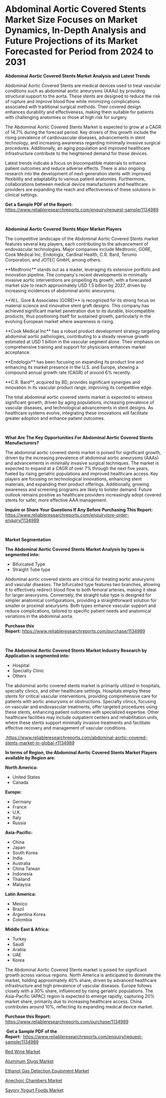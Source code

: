<p><h1>Abdominal Aortic Covered Stents Market Size Focuses on Market Dynamics, In-Depth Analysis and Future Projections of its Market Forecasted for Period from 2024 to 2031</h1></p><p><strong>Abdominal Aortic Covered Stents Market Analysis and Latest Trends</strong></p>
<p><p>Abdominal Aortic Covered Stents are medical devices used to treat vascular conditions such as abdominal aortic aneurysms (AAAs) by providing structural support to the aorta. These stents are designed to reduce the risk of rupture and improve blood flow while minimizing complications associated with traditional surgical methods. Their covered design enhances durability and effectiveness, making them suitable for patients with challenging anatomies or those at high risk for surgery.</p><p>The Abdominal Aortic Covered Stents Market is expected to grow at a CAGR of 14.7% during the forecast period. Key drivers of this growth include the rising prevalence of cardiovascular diseases, advancements in stent technology, and increasing awareness regarding minimally invasive surgical procedures. Additionally, an aging population and improved healthcare infrastructure contribute to the heightened demand for these devices.</p><p>Latest trends indicate a focus on biocompatible materials to enhance patient outcomes and reduce adverse effects. There is also ongoing research into the development of next-generation stents with improved flexibility and adaptability to various patient anatomies. Furthermore, collaborations between medical device manufacturers and healthcare providers are expanding the reach and effectiveness of these solutions in clinical settings.</p></p>
<p><strong>Get a Sample PDF of the Report:&nbsp;</strong> <a href="https://www.reliableresearchreports.com/enquiry/request-sample/1134989?utm_campaign=28&utm_medium=2&utm_source=Github&utm_content=ia&utm_term=09102024&utm_id=abdominal-aortic-covered-stents">https://www.reliableresearchreports.com/enquiry/request-sample/1134989</a></p>
<p>&nbsp;</p>
<p><strong>Abdominal Aortic Covered Stents Major Market Players</strong></p>
<p><p>The competitive landscape of the Abdominal Aortic Covered Stents market features several key players, each contributing to the advancement of endovascular technologies. Major companies include Medtronic, GORE, Cook Medical Inc, Endologix, Cardinal Health, C.R. Bard, Terumo Corporation, and JOTEC GmbH, among others.</p><p>**Medtronic** stands out as a leader, leveraging its extensive portfolio and innovation pipeline. The company's recent developments in minimally invasive aortic interventions are propelling its growth, with a forecasted market size to reach approximately USD 1.5 billion by 2027, driven by increasing incidences of abdominal aortic aneurysms.</p><p>**W.L. Gore & Associates (GORE)** is recognized for its strong focus on material science and innovative stent graft designs. This company has achieved significant market penetration due to its durable, biocompatible products, thus positioning itself for sustained growth, particularly in the evolving European market where awareness is rising.</p><p>**Cook Medical Inc** has a robust product development strategy targeting abdominal aortic pathologies, contributing to a steady revenue growth estimated at USD 1 billion in the vascular segment alone. Their emphasis on comprehensive training and support for physicians enhances market acceptance.</p><p>**Endologix** has been focusing on expanding its product line and enhancing its market presence in the U.S. and Europe, showing a compound annual growth rate (CAGR) of around 6% recently.</p><p>**C.R. Bard**, acquired by BD, provides significant synergies and innovation in its vascular product range, improving its competitive edge.</p><p>The total abdominal aortic covered stents market is expected to witness significant growth, driven by aging populations, increasing prevalence of vascular diseases, and technological advancements in stent designs. As healthcare systems evolve, integrating these innovations will facilitate greater adoption and enhance patient outcomes.</p></p>
<p>&nbsp;</p>
<p><strong>What Are The Key Opportunities For Abdominal Aortic Covered Stents Manufacturers?</strong></p>
<p><p>The abdominal aortic covered stents market is poised for significant growth, driven by the increasing prevalence of abdominal aortic aneurysms (AAAs) and advancements in minimally invasive surgical techniques. The market is expected to expand at a CAGR of over 7% through the next five years, fueled by rising geriatric populations and improved healthcare access. Key players are focusing on technological innovations, enhancing stent materials, and expanding their product offerings. Additionally, growing awareness and screening programs are likely to bolster demand. Future outlook remains positive as healthcare providers increasingly adopt covered stents for safer, more effective AAA management.</p></p>
<p><strong>Inquire or Share Your Questions If Any Before Purchasing This Report:</strong> <a href="https://www.reliableresearchreports.com/enquiry/pre-order-enquiry/1134989?utm_campaign=28&utm_medium=2&utm_source=Github&utm_content=ia&utm_term=09102024&utm_id=abdominal-aortic-covered-stents">https://www.reliableresearchreports.com/enquiry/pre-order-enquiry/1134989</a></p>
<p>&nbsp;</p>
<p><strong>Market Segmentation</strong></p>
<p><strong>The Abdominal Aortic Covered Stents Market Analysis by types is segmented into:</strong></p>
<p><ul><li>Bifurcated Type</li><li>Straight Tube type</li></ul></p>
<p><p>Abdominal aortic covered stents are critical for treating aortic aneurysms and vascular diseases. The bifurcated type features two branches, allowing it to effectively redirect blood flow to both femoral arteries, making it ideal for larger aneurysms. Conversely, the straight tube type is designed for simpler anatomical configurations, providing a straightforward solution for smaller or proximal aneurysms. Both types enhance vascular support and reduce complications, tailored to specific patient needs and anatomical variations in the abdominal aorta.</p></p>
<p><strong>Purchase this Report:&nbsp;</strong><a href="https://www.reliableresearchreports.com/purchase/1134989?utm_campaign=28&utm_medium=2&utm_source=Github&utm_content=ia&utm_term=09102024&utm_id=abdominal-aortic-covered-stents">https://www.reliableresearchreports.com/purchase/1134989</a></p>
<p>&nbsp;</p>
<p><strong>The Abdominal Aortic Covered Stents Market Industry Research by Application is segmented into:</strong></p>
<p><ul><li>Hospital</li><li>Specialty Clinic</li><li>Others</li></ul></p>
<p><p>The abdominal aortic covered stents market is primarily utilized in hospitals, specialty clinics, and other healthcare settings. Hospitals employ these stents for critical vascular interventions, providing comprehensive care for patients with aortic aneurysms or obstructions. Specialty clinics, focusing on vascular and endovascular treatments, offer targeted procedures using these stents, enhancing patient outcomes with specialized expertise. Other healthcare facilities may include outpatient centers and rehabilitation units, where these stents support minimally invasive treatments and facilitate effective recovery and management of vascular conditions.</p></p>
<p><a href="https://www.reliableresearchreports.com/abdominal-aortic-covered-stents-market-in-global-r1134989?utm_campaign=28&utm_medium=2&utm_source=Github&utm_content=ia&utm_term=09102024&utm_id=abdominal-aortic-covered-stents">&nbsp;https://www.reliableresearchreports.com/abdominal-aortic-covered-stents-market-in-global-r1134989</a></p>
<p><strong>In terms of Region, the Abdominal Aortic Covered Stents Market Players available by Region are:</strong></p>
<p>
    <p> <strong> North America: </strong>
        <ul>
            <li>United States</li>
            <li>Canada</li>
        </ul>
        </p> 
    <p> <strong> Europe: </strong>
        <ul>
            <li>Germany</li>
            <li>France</li>
            <li>U.K.</li>
            <li>Italy</li>
            <li>Russia</li>
        </ul>
        </p> 
    <p> <strong> Asia-Pacific: </strong>
        <ul>
            <li>China</li>
            <li>Japan</li>
            <li>South Korea</li>
            <li>India</li>
            <li>Australia</li>
            <li>China Taiwan</li>
            <li>Indonesia</li>
            <li>Thailand</li>
            <li>Malaysia</li>
        </ul>
        </p> 
    <p> <strong> Latin America: </strong>
        <ul>
            <li>Mexico</li>
            <li>Brazil</li>
            <li>Argentina Korea</li>
            <li>Colombia</li>
        </ul>
        </p> 
    <p> <strong> Middle East & Africa: </strong>
        <ul>
            <li>Turkey</li>
            <li>Saudi</li>
            <li>Arabia</li>
            <li>UAE</li>
            <li>Korea</li>
        </ul>
    </p>
    </p>
<p><p>The Abdominal Aortic Covered Stents market is poised for significant growth across various regions. North America is anticipated to dominate the market, holding approximately 40% share, driven by advanced healthcare infrastructure and high prevalence of vascular diseases. Europe follows closely with a 30% share, influenced by rising geriatric populations. The Asia-Pacific (APAC) region is expected to emerge rapidly, capturing 20% market share, primarily due to increasing healthcare access. China contributes around 10%, reflecting its expanding medical device market.</p></p>
<p><strong>Purchase this Report: </strong><a href="https://www.reliableresearchreports.com/purchase/1134989?utm_campaign=28&utm_medium=2&utm_source=Github&utm_content=ia&utm_term=09102024&utm_id=abdominal-aortic-covered-stents">https://www.reliableresearchreports.com/purchase/1134989</a></p>
<p>&nbsp;<strong>Get a Sample PDF of the Report:&nbsp;&nbsp;</strong><a href="https://www.reliableresearchreports.com/enquiry/request-sample/1134989?utm_campaign=28&utm_medium=2&utm_source=Github&utm_content=ia&utm_term=09102024&utm_id=abdominal-aortic-covered-stents">https://www.reliableresearchreports.com/enquiry/request-sample/1134989</a></p>
<p><strong></strong></p>
<p><p><a href="https://issuu.com/reportprime-2/docs/red-wine-market-size-2030.pptx_9f8d20b3bbd601?utm_campaign=28&utm_medium=2&utm_source=Github&utm_content=ia&utm_term=09102024&utm_id=abdominal-aortic-covered-stents">Red Wine Market</a></p><p><a href="https://www.linkedin.com/pulse/global-aluminum-slugs-market-size-trends-analysis-regional-outlook-eegkf?utm_campaign=28&utm_medium=2&utm_source=Github&utm_content=ia&utm_term=09102024&utm_id=abdominal-aortic-covered-stents">Aluminum Slugs Market</a></p><p><a href="https://github.com/RuthLucas64/Market-Research-Report-List-1/blob/main/ethanol-gas-detection-equipment-market.md?utm_campaign=28&utm_medium=2&utm_source=Github&utm_content=ia&utm_term=09102024&utm_id=abdominal-aortic-covered-stents">Ethanol Gas Detection Equipment Market</a></p><p><a href="https://www.linkedin.com/pulse/anechoic-chambers-market-revolution-2024-2031-trends-shaping-eooyf?utm_campaign=28&utm_medium=2&utm_source=Github&utm_content=ia&utm_term=09102024&utm_id=abdominal-aortic-covered-stents">Anechoic Chambers Market</a></p><p><a href="https://issuu.com/reportprime-2/docs/savory-yogurt-foods-market-size-203_13c93c367eeb3c?utm_campaign=28&utm_medium=2&utm_source=Github&utm_content=ia&utm_term=09102024&utm_id=abdominal-aortic-covered-stents">Savory Yogurt Foods Market</a></p></p>